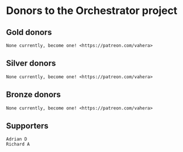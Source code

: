 # Donors to the Orchestrator project

## Gold donors

    None currently, become one! <https://patreon.com/vahera>

## Silver donors

    None currently, become one! <https://patreon.com/vahera>

## Bronze donors

    None currently, become one! <https://patreon.com/vahera>

## Supporters
    
    Adrian D
    Richard A